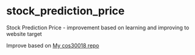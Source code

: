 # stock_prediction_price
 Stock Prediction Price - improvement based on learning and improving to website target

 Improve based on [My cos30018 repo](https://github.com/Phonginhere/cos30018) 
